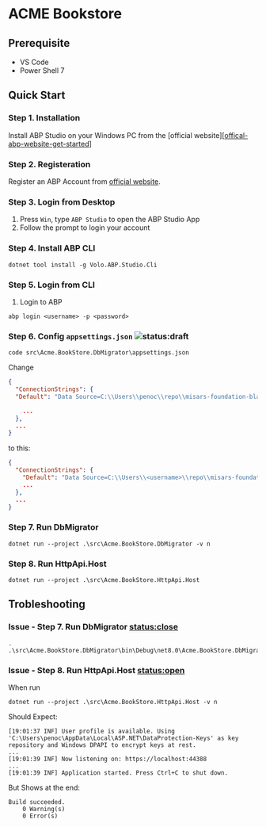 # ACME Bookstore
## Prerequisite
- VS Code
- Power Shell 7
## Quick Start
### Step 1. Installation
Install ABP Studio on your Windows PC from the [official website][[offical-abp-website-get-started]]
### Step 2. Registeration
Register an ABP Account from [official website][offical-abp-website-register].
### Step 3. Login from Desktop
1. Press `Win`, type `ABP Studio` to open the ABP Studio App
2. Follow the prompt to login your account

### Step 4. Install ABP CLI

```pwsh
dotnet tool install -g Volo.ABP.Studio.Cli 
```
### Step 5. Login from CLI
1. Login to ABP
```pwsh
abp login <username> -p <password>
```
### Step 6. Config `appsettings.json` ![status:draft]
```pwsh
code src\Acme.BookStore.DbMigrator\appsettings.json
```
Change 
```json
{
  "ConnectionStrings": {
  "Default": "Data Source=C:\\Users\\penoc\\repo\\misars-foundation-blazor.db;"

    ...
  },
  ...
}
```
to this:
```json
{
  "ConnectionStrings": {
    "Default": "Data Source=C:\\Users\\<username>\\repo\\misars-foundation-blazor.db;"
    ...
  },
  ...
}
```
### Step 7. Run DbMigrator
```pwsh
dotnet run --project .\src\Acme.BookStore.DbMigrator -v n
```

### Step 8. Run HttpApi.Host
```pwsh
dotnet run --project .\src\Acme.BookStore.HttpApi.Host
```

## Trobleshooting
### Issue - Step 7. Run DbMigrator [status:close]
```pwsh
. .\src\Acme.BookStore.DbMigrator\bin\Debug\net8.0\Acme.BookStore.DbMigrator.exe
```
### Issue - Step 8. Run HttpApi.Host [status:open]
When run
```
dotnet run --project .\src\Acme.BookStore.HttpApi.Host -v n
```
Should Expect:
```
[19:01:37 INF] User profile is available. Using 'C:\Users\penoc\AppData\Local\ASP.NET\DataProtection-Keys' as key repository and Windows DPAPI to encrypt keys at rest.
...
[19:01:39 INF] Now listening on: https://localhost:44388
...
[19:01:39 INF] Application started. Press Ctrl+C to shut down.
```
But Shows at the end:
```
Build succeeded.
    0 Warning(s)
    0 Error(s)
```

[offical-abp-website-get-started]: https://abp.io/get-started
[offical-abp-website-register]: https://account.abp.io/Account/Register
[status:draft]: https://img.shields.io/badge/draft-red
[status:close]: https://img.shields.io/badge/close-green
[status:open]: https://img.shields.io/badge/open-red